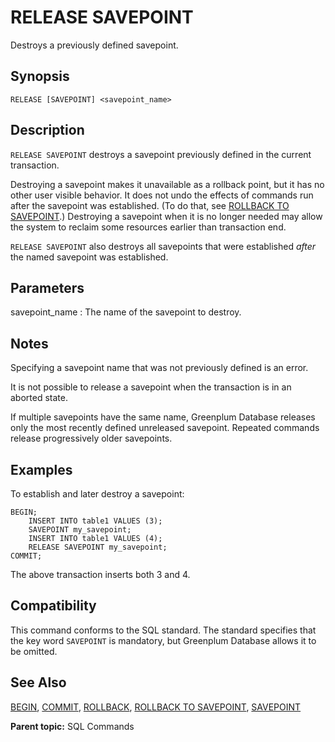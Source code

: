 # RELEASE SAVEPOINT

Destroys a previously defined savepoint.

## Synopsis

``` {#sql_command_synopsis}
RELEASE [SAVEPOINT] <savepoint_name>
```

## Description

`RELEASE SAVEPOINT` destroys a savepoint previously defined in the current transaction.

Destroying a savepoint makes it unavailable as a rollback point, but it has no other user visible behavior. It does not undo the effects of commands run after the savepoint was established. (To do that, see [ROLLBACK TO SAVEPOINT](ROLLBACK_TO_SAVEPOINT.html).) Destroying a savepoint when it is no longer needed may allow the system to reclaim some resources earlier than transaction end.

`RELEASE SAVEPOINT` also destroys all savepoints that were established *after* the named savepoint was established.

## Parameters

savepoint_name
:   The name of the savepoint to destroy.

## Notes

Specifying a savepoint name that was not previously defined is an error.

It is not possible to release a savepoint when the transaction is in an aborted state.

If multiple savepoints have the same name, Greenplum Database releases only the most recently defined unreleased savepoint. Repeated commands release progressively older savepoints.

## Examples

To establish and later destroy a savepoint:

```
BEGIN;
    INSERT INTO table1 VALUES (3);
    SAVEPOINT my_savepoint;
    INSERT INTO table1 VALUES (4);
    RELEASE SAVEPOINT my_savepoint;
COMMIT;
```

The above transaction inserts both 3 and 4.

## Compatibility

This command conforms to the SQL standard. The standard specifies that the key word `SAVEPOINT` is mandatory, but Greenplum Database allows it to be omitted.

## See Also

[BEGIN](BEGIN.html), [COMMIT](COMMIT.html), [ROLLBACK](ROLLBACK.html), [ROLLBACK TO SAVEPOINT](ROLLBACK_TO_SAVEPOINT.html), [SAVEPOINT](SAVEPOINT.html)

**Parent topic:** SQL Commands

